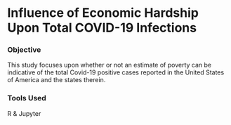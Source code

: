 # Influence of Economic Hardship Upon Total COVID-19 Infections

### Objective

This study focuses upon whether or not an estimate of poverty can be indicative of the total Covid-19 positive cases reported in the United States of America and the states therein.

### Tools Used

R & Jupyter
